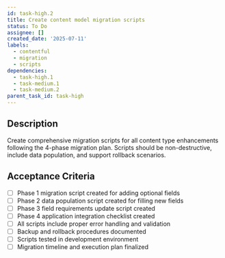 ```yaml
---
id: task-high.2
title: Create content model migration scripts
status: To Do
assignee: []
created_date: '2025-07-11'
labels:
  - contentful
  - migration
  - scripts
dependencies:
  - task-high.1
  - task-medium.1
  - task-medium.2
parent_task_id: task-high
---
```


## Description

Create comprehensive migration scripts for all content type enhancements following the 4-phase migration plan. Scripts should be non-destructive, include data population, and support rollback scenarios.

## Acceptance Criteria

- [ ] Phase 1 migration script created for adding optional fields
- [ ] Phase 2 data population script created for filling new fields
- [ ] Phase 3 field requirements update script created
- [ ] Phase 4 application integration checklist created
- [ ] All scripts include proper error handling and validation
- [ ] Backup and rollback procedures documented
- [ ] Scripts tested in development environment
- [ ] Migration timeline and execution plan finalized
